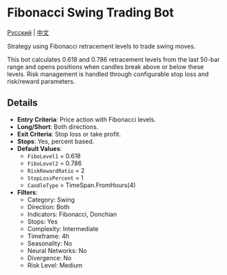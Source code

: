 # Fibonacci Swing Trading Bot
[Русский](README_ru.md) | [中文](README_cn.md)

Strategy using Fibonacci retracement levels to trade swing moves.

This bot calculates 0.618 and 0.786 retracement levels from the last 50-bar range and opens positions when candles break above or below these levels. Risk management is handled through configurable stop loss and risk/reward parameters.

## Details

- **Entry Criteria**: Price action with Fibonacci levels.
- **Long/Short**: Both directions.
- **Exit Criteria**: Stop loss or take profit.
- **Stops**: Yes, percent based.
- **Default Values**:
  - `FiboLevel1` = 0.618
  - `FiboLevel2` = 0.786
  - `RiskRewardRatio` = 2
  - `StopLossPercent` = 1
  - `CandleType` = TimeSpan.FromHours(4)
- **Filters**:
  - Category: Swing
  - Direction: Both
  - Indicators: Fibonacci, Donchian
  - Stops: Yes
  - Complexity: Intermediate
  - Timeframe: 4h
  - Seasonality: No
  - Neural Networks: No
  - Divergence: No
  - Risk Level: Medium

